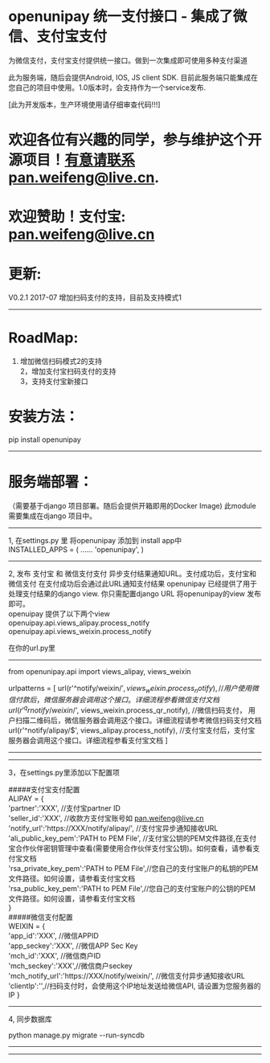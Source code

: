 openunipay 统一支付接口 - 集成了微信、支付宝支付
=======================

为微信支付，支付宝支付提供统一接口。做到一次集成即可使用多种支付渠道

此为服务端，随后会提供Android, IOS, JS client SDK.
目前此服务端只能集成在您自己的项目中使用。1.0版本时，会支持作为一个service发布.<br/>

[此为开发版本，生产环境使用请仔细审查代码!!!]<br/>

欢迎各位有兴趣的同学，参与维护这个开源项目！有意请联系pan.weifeng@live.cn.
=======================
欢迎赞助！支付宝: pan.weifeng@live.cn
=======================

更新:
=======================
V0.2.1 2017-07  增加扫码支付的支持，目前及支持模式1<br/>

----

RoadMap:
=======================
1. 增加微信扫码模式2的支持<br/>
2，增加支付宝扫码支付的支持<br/>
3，支持支付宝新接口<br/>

安装方法：
=======================
pip install openunipay

----
服务端部署：
=======================
（需要基于django 项目部署。随后会提供开箱即用的Docker Image)
此module 需要集成在django 项目中。

----
1, 在settings.py 里 将openunipay 添加到 install app中<br/>
INSTALLED_APPS = (
    ......
    'openunipay',
)

----
2, 发布 支付宝 和 微信支付支付 异步支付结果通知URL。支付成功后，支付宝和微信支付 在支付成功后会通过此URL通知支付结果
openunipay 已经提供了用于处理支付结果的django view. 你只需配置django URL 将openunipay的view 发布即可。<br/>
openuipay 提供了以下两个view<br/>
openuipay.api.views_alipay.process_notify<br/>
openuipay.api.views_weixin.process_notify<br/>

在你的url.py里
*********************************************************
from openunipay.api import views_alipay, views_weixin

urlpatterns = [
    url(r'^notify/weixin/$', views_weixin.process_notify),      //用户使用微信付款后，微信服务器会调用这个接口。详细流程参看微信支付文档
	url(r'^qrnotify/weixin/$', views_weixin.process_qr_notify), //微信扫码支付， 用户扫描二维码后，微信服务器会调用这个接口。详细流程请参考微信扫码支付文档
    url(r'^notify/alipay/$', views_alipay.process_notify),      //支付宝支付后，支付宝服务器会调用这个接口。详细流程参看支付宝文档
]
***********************************************************

----
3，在settings.py里添加以下配置项<br/>

#####支付宝支付配置<br/>
ALIPAY = {<br/>
		'partner':'XXX', //支付宝partner ID<br/>
		'seller_id':'XXX', //收款方支付宝账号如 pan.weifeng@live.cn<br/>
		'notify_url':'https://XXX/notify/alipay/', //支付宝异步通知接收URL<br/>
		'ali_public_key_pem':'PATH to PEM File', //支付宝公钥的PEM文件路径,在支付宝合作伙伴密钥管理中查看(需要使用合作伙伴支付宝公钥)。如何查看，请参看支付宝文档<br/>
		'rsa_private_key_pem':'PATH to PEM File',//您自己的支付宝账户的私钥的PEM文件路径。如何设置，请参看支付宝文档<br/>
		'rsa_public_key_pem':'PATH to PEM File',//您自己的支付宝账户的公钥的PEM文件路径。如何设置，请参看支付宝文档<br/>
	}<br/>
#####微信支付配置<br/>
WEIXIN = {<br/>
		'app_id':'XXX', //微信APPID<br/>
		'app_seckey':'XXX', //微信APP Sec Key<br/>
		'mch_id':'XXX', //微信商户ID<br/>
		'mch_seckey':'XXX',//微信商户seckey<br/>
		'mch_notify_url':'https://XXX/notify/weixin/', //微信支付异步通知接收URL<br/>
		'clientIp':'',//扫码支付时，会使用这个IP地址发送给微信API, 请设置为您服务器的IP
	}<br/>
        
----
4, 同步数据库

python manage.py migrate --run-syncdb

----



----